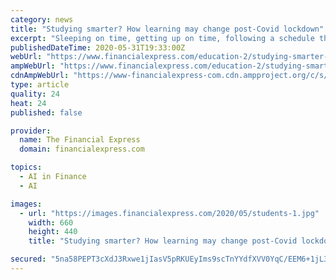 ```yaml
---
category: news
title: "Studying smarter? How learning may change post-Covid lockdown"
excerpt: "Sleeping on time, getting up on time, following a schedule that is suited to your own lifestyle and being serious about your own learning (keeping in mind that nobody is supervising you) will define your career growth."
publishedDateTime: 2020-05-31T19:33:00Z
webUrl: "https://www.financialexpress.com/education-2/studying-smarter-how-learning-may-change-post-covid-lockdown/1977119/"
ampWebUrl: "https://www.financialexpress.com/education-2/studying-smarter-how-learning-may-change-post-covid-lockdown/1977119/lite/"
cdnAmpWebUrl: "https://www-financialexpress-com.cdn.ampproject.org/c/s/www.financialexpress.com/education-2/studying-smarter-how-learning-may-change-post-covid-lockdown/1977119/lite/"
type: article
quality: 24
heat: 24
published: false

provider:
  name: The Financial Express
  domain: financialexpress.com

topics:
  - AI in Finance
  - AI

images:
  - url: "https://images.financialexpress.com/2020/05/students-1.jpg"
    width: 660
    height: 440
    title: "Studying smarter? How learning may change post-Covid lockdown"

secured: "5na58PEPT3cXdJ3Rxwe1jIasV5pRKUEyIms9scTnYYdfXVV0YqC/EEM6+1jL3QEd/I6UqJW/MoEkT8lRxnfsrjD3RzEHLOAmsQYLUTPNJHLw6ifABAoa1QHFJrHltmLgP2PEQSKwZXAsQvTUxUPX7XcTUz1V5gvh+516j1Y2K+ohG4S1matSMuB0xy1b7V6QoOnssh2FlyuKEGlPsN9Qd4uZ38H3fo1T1Q6BUWuz3gYCOmOp2f1Kg6Tw/jGwF2TmOAT5D6C3DgYyu5+Vjqw1Hgw/MnebLj/Z0aBG3goQrIGhnItmWqXphJ49l3tBZQmL;H9wlHF5EjsOYdFhdYcFuSg=="
---
```


